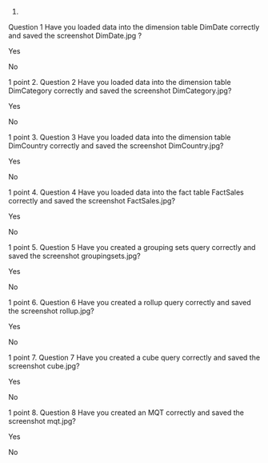1.
Question 1
Have you loaded data into the dimension table DimDate correctly and saved the screenshot DimDate.jpg ?




Yes



No


1 point
2.
Question 2
Have you loaded data into the dimension table DimCategory correctly and saved the screenshot DimCategory.jpg?





Yes



No


1 point
3.
Question 3
Have you loaded data into the dimension table DimCountry correctly and saved the screenshot DimCountry.jpg?




Yes



No


1 point
4.
Question 4
Have you loaded data into the fact table FactSales correctly and saved the screenshot FactSales.jpg?




Yes



No


1 point
5.
Question 5
Have you created a grouping sets query correctly and saved the screenshot groupingsets.jpg?



Yes



No


1 point
6.
Question 6
Have you created a rollup query correctly and saved the screenshot rollup.jpg?



Yes



No


1 point
7.
Question 7
Have you created a cube query correctly and saved the screenshot cube.jpg?



Yes



No


1 point
8.
Question 8
Have you created an MQT correctly and saved the screenshot mqt.jpg?



Yes



No